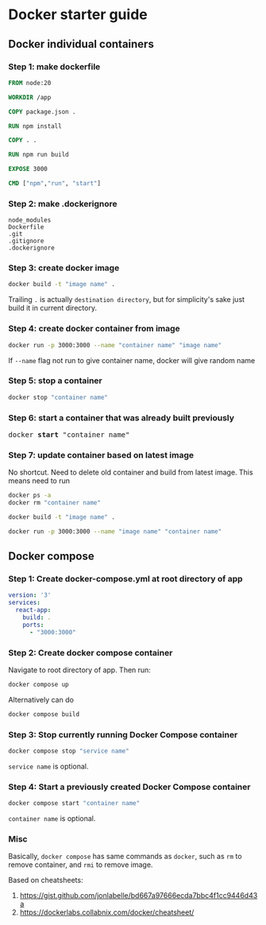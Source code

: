 # Docker starter guide

## Docker individual containers

### Step 1: make dockerfile

```dockerfile
FROM node:20

WORKDIR /app

COPY package.json .

RUN npm install

COPY . .

RUN npm run build

EXPOSE 3000

CMD ["npm","run", "start"]
```

### Step 2: make .dockerignore

```
node_modules
Dockerfile
.git
.gitignore
.dockerignore
```

### Step 3: create docker image

```bash
docker build -t "image name" .
```

Trailing ```.``` is actually ```destination directory```, but for simplicity's sake just build it in current directory.

### Step 4: create docker container from image

```bash
docker run -p 3000:3000 --name "container name" "image name"
```

If ```--name``` flag not run to give container name, docker will give random name

### Step 5: stop a container

```bash
docker stop "container name"
```

### Step 6: start a container that was already built previously

<pre>docker <b>start</b> "container name"</pre>

### Step 7: update container based on latest image

No shortcut. Need to delete old container and build from latest image. This means need to run

```bash
docker ps -a
docker rm "container name"
```

```bash
docker build -t "image name" .
```

```bash
docker run -p 3000:3000 --name "image name" "container name"
```

## Docker compose

### Step 1: Create docker-compose.yml at root directory of app

```yaml
version: '3'
services:
  react-app:
    build: .
    ports:
      - "3000:3000"
```

### Step 2: Create docker compose container

Navigate to root directory of app. Then run:

```bash
docker compose up
```

Alternatively can do

```bash
docker compose build
```

### Step 3: Stop currently running Docker Compose container

```bash
docker compose stop "service name"
```

```service name``` is optional.

### Step 4: Start a previously created Docker Compose container

```bash
docker compose start "container name"
```

```container name``` is optional.

### Misc

Basically, ```docker compose``` has same commands as ```docker```, such as ```rm``` to remove container, and ```rmi``` to remove image.

Based on cheatsheets:

1. <https://gist.github.com/jonlabelle/bd667a97666ecda7bbc4f1cc9446d43a>
2. <https://dockerlabs.collabnix.com/docker/cheatsheet/>
